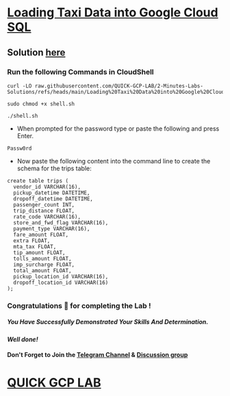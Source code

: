 # [Loading Taxi Data into Google Cloud SQL](https://www.cloudskillsboost.google/games/5521/labs/35625)

## Solution [here]()

### Run the following Commands in CloudShell

```
curl -LO raw.githubusercontent.com/QUICK-GCP-LAB/2-Minutes-Labs-Solutions/refs/heads/main/Loading%20Taxi%20Data%20into%20Google%20Cloud%20SQL/shell.sh

sudo chmod +x shell.sh

./shell.sh
```

* When prompted for the password type or paste the following and press Enter.

```
Passw0rd
```

* Now paste the following content into the command line to create the schema for the trips table:

```
create table trips (
  vendor_id VARCHAR(16),    
  pickup_datetime DATETIME,
  dropoff_datetime DATETIME,
  passenger_count INT,
  trip_distance FLOAT,
  rate_code VARCHAR(16),
  store_and_fwd_flag VARCHAR(16),
  payment_type VARCHAR(16),
  fare_amount FLOAT,
  extra FLOAT,
  mta_tax FLOAT,
  tip_amount FLOAT,
  tolls_amount FLOAT,
  imp_surcharge FLOAT,
  total_amount FLOAT,
  pickup_location_id VARCHAR(16),
  dropoff_location_id VARCHAR(16)
);
```

### Congratulations 🎉 for completing the Lab !

##### *You Have Successfully Demonstrated Your Skills And Determination.*

#### *Well done!*

#### Don't Forget to Join the [Telegram Channel](https://t.me/quickgcplab) & [Discussion group](https://t.me/quickgcplabchats)

# [QUICK GCP LAB](https://www.youtube.com/@quickgcplab)
